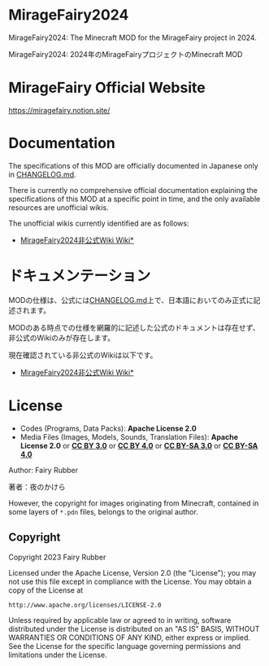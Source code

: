 # MirageFairy2024

MirageFairy2024: The Minecraft MOD for the MirageFairy project in 2024.

MirageFairy2024: 2024年のMirageFairyプロジェクトのMinecraft MOD

# MirageFairy Official Website

https://miragefairy.notion.site/

# Documentation

The specifications of this MOD are officially documented in Japanese only in [CHANGELOG.md](CHANGELOG.md).

There is currently no comprehensive official documentation explaining the specifications of this MOD at a specific point in time, and the only available resources are unofficial wikis.

The unofficial wikis currently identified are as follows:

- [MirageFairy2024非公式Wiki Wiki*](https://wikiwiki.jp/mifai2024/)

# ドキュメンテーション

MODの仕様は、公式には[CHANGELOG.md](CHANGELOG.md)上で、日本語においてのみ正式に記述されます。

MODのある時点での仕様を網羅的に記述した公式のドキュメントは存在せず、非公式のWikiのみが存在します。

現在確認されている非公式のWikiは以下です。

- [MirageFairy2024非公式Wiki Wiki*](https://wikiwiki.jp/mifai2024/)

# License

- Codes (Programs, Data Packs): **Apache License 2.0**
- Media Files (Images, Models, Sounds, Translation Files): **Apache License 2.0** or **[CC BY 3.0](https://creativecommons.org/licenses/by/3.0/)** or **[CC BY 4.0](https://creativecommons.org/licenses/by/4.0/)** or **[CC BY-SA 3.0](https://creativecommons.org/licenses/by-sa/3.0/)** or **[CC BY-SA 4.0](https://creativecommons.org/licenses/by-sa/4.0/)**

Author: Fairy Rubber

著者：夜のかけら

However, the copyright for images originating from Minecraft, contained in some layers of `*.pdn` files, belongs to the original author.

## Copyright

Copyright 2023 Fairy Rubber

Licensed under the Apache License, Version 2.0 (the "License");
you may not use this file except in compliance with the License.
You may obtain a copy of the License at

    http://www.apache.org/licenses/LICENSE-2.0

Unless required by applicable law or agreed to in writing, software
distributed under the License is distributed on an "AS IS" BASIS,
WITHOUT WARRANTIES OR CONDITIONS OF ANY KIND, either express or implied.
See the License for the specific language governing permissions and
limitations under the License.
